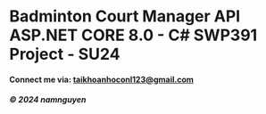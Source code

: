 
# Badminton Court Manager API ASP.NET CORE 8.0 - C# SWP391 Project - SU24

#### Connect me via: taikhoanhoconl123@gmail.com

##### &#169; 2024 namnguyen
